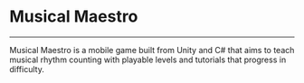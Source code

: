 # Musical Maestro
---
Musical Maestro is a mobile game built from Unity and C# that aims to teach musical rhythm counting with playable levels and tutorials that progress in difficulty.
